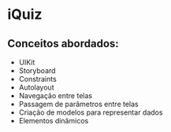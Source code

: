 #  iQuiz

## Conceitos abordados:
 - UIKit
 - Storyboard
 - Constraints
 - Autolayout
 - Navegação entre telas
 - Passagem de parâmetros entre telas
 - Criação de modelos para representar dados
 - Elementos dinâmicos
